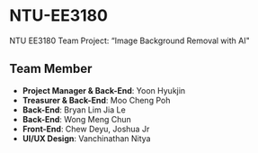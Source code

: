# NTU-EE3180
NTU EE3180 Team Project: “Image Background Removal with AI"

## Team Member
- **Project Manager & Back-End**: Yoon Hyukjin
- **Treasurer & Back-End**: Moo Cheng Poh
- **Back-End**: Bryan Lim Jia Le
- **Back-End**: Wong Meng Chun
- **Front-End**: Chew Deyu, Joshua Jr
- **UI/UX Design**: Vanchinathan Nitya